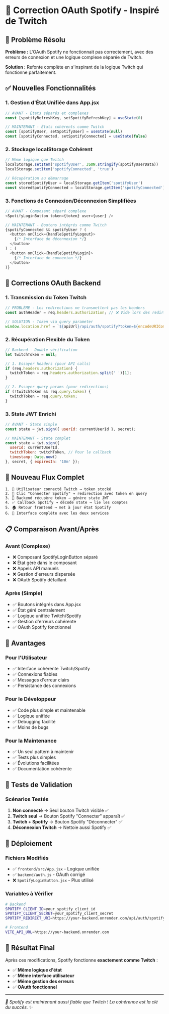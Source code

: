 # 🎵 Correction OAuth Spotify - Inspiré de Twitch

## 🚀 Problème Résolu

**Problème :** L'OAuth Spotify ne fonctionnait pas correctement, avec des erreurs de connexion et une logique complexe séparée de Twitch.

**Solution :** Refonte complète en s'inspirant de la logique Twitch qui fonctionne parfaitement.

## ✅ Nouvelles Fonctionnalités

### **1. Gestion d'État Unifiée dans App.jsx**

```javascript
// AVANT - États séparés et complexes
const [spotifyRefreshKey, setSpotifyRefreshKey] = useState(0)

// MAINTENANT - États cohérents comme Twitch
const [spotifyUser, setSpotifyUser] = useState(null)
const [spotifyConnected, setSpotifyConnected] = useState(false)
```

### **2. Stockage localStorage Cohérent**

```javascript
// Même logique que Twitch
localStorage.setItem('spotifyUser', JSON.stringify(spotifyUserData))
localStorage.setItem('spotifyConnected', 'true')

// Récupération au démarrage
const storedSpotifyUser = localStorage.getItem('spotifyUser')
const storedSpotifyConnected = localStorage.getItem('spotifyConnected')
```

### **3. Fonctions de Connexion/Déconnexion Simplifiées**

```javascript
// AVANT - Composant séparé complexe
<SpotifyLoginButton token={token} user={user} />

// MAINTENANT - Boutons intégrés comme Twitch
{spotifyConnected && spotifyUser ? (
  <button onClick={handleSpotifyLogout}>
    {/* Interface de déconnexion */}
  </button>
) : (
  <button onClick={handleSpotifyLogin}>
    {/* Interface de connexion */}
  </button>
)}
```

## 🔧 Corrections OAuth Backend

### **1. Transmission du Token Twitch**

```javascript
// PROBLÈME - Les redirections ne transmettent pas les headers
const authHeader = req.headers.authorization; // ❌ Vide lors des redirections

// SOLUTION - Token via query parameter
window.location.href = `${apiUrl}/api/auth/spotify?token=${encodeURIComponent(token)}`
```

### **2. Récupération Flexible du Token**

```javascript
// Backend - Double vérification
let twitchToken = null;

// 1. Essayer headers (pour API calls)
if (req.headers.authorization) {
  twitchToken = req.headers.authorization.split(' ')[1];
}

// 2. Essayer query params (pour redirections)
if (!twitchToken && req.query.token) {
  twitchToken = req.query.token;
}
```

### **3. State JWT Enrichi**

```javascript
// AVANT - State simple
const state = jwt.sign({ userId: currentUserId }, secret);

// MAINTENANT - State complet
const state = jwt.sign({ 
  userId: currentUserId,
  twitchToken: twitchToken, // Pour le callback
  timestamp: Date.now() 
}, secret, { expiresIn: '10m' });
```

## 🔄 Nouveau Flux Complet

```
1. 👤 Utilisateur connecté Twitch → token stocké
2. 🎵 Clic "Connecter Spotify" → redirection avec token en query
3. 🔐 Backend récupère token → génère state JWT
4. ✅ Callback Spotify → décode state → lie les comptes
5. 🏠 Retour frontend → met à jour état Spotify
6. 🎉 Interface complète avec les deux services
```

## 📋 Comparaison Avant/Après

### **Avant (Complexe)**
- ❌ Composant SpotifyLoginButton séparé
- ❌ État géré dans le composant
- ❌ Appels API manuels
- ❌ Gestion d'erreurs dispersée
- ❌ OAuth Spotify défaillant

### **Après (Simple)**
- ✅ Boutons intégrés dans App.jsx
- ✅ État géré centralement
- ✅ Logique unifiée Twitch/Spotify
- ✅ Gestion d'erreurs cohérente
- ✅ OAuth Spotify fonctionnel

## 🎯 Avantages

### **Pour l'Utilisateur**
- ✅ Interface cohérente Twitch/Spotify
- ✅ Connexions fiables
- ✅ Messages d'erreur clairs
- ✅ Persistance des connexions

### **Pour le Développeur**
- ✅ Code plus simple et maintenable
- ✅ Logique unifiée
- ✅ Debugging facilité
- ✅ Moins de bugs

### **Pour la Maintenance**
- ✅ Un seul pattern à maintenir
- ✅ Tests plus simples
- ✅ Évolutions facilitées
- ✅ Documentation cohérente

## 🧪 Tests de Validation

### **Scénarios Testés**
1. **Non connecté** → Seul bouton Twitch visible ✅
2. **Twitch seul** → Bouton Spotify "Connecter" apparaît ✅
3. **Twitch + Spotify** → Bouton Spotify "Déconnecter" ✅
4. **Déconnexion Twitch** → Nettoie aussi Spotify ✅

## 🚀 Déploiement

### **Fichiers Modifiés**
- ✅ `frontend/src/App.jsx` - Logique unifiée
- ✅ `backend/auth.js` - OAuth corrigé
- ❌ `SpotifyLoginButton.jsx` - Plus utilisé

### **Variables à Vérifier**
```bash
# Backend
SPOTIFY_CLIENT_ID=your_spotify_client_id
SPOTIFY_CLIENT_SECRET=your_spotify_client_secret
SPOTIFY_REDIRECT_URI=https://your-backend.onrender.com/api/auth/spotify/callback

# Frontend
VITE_API_URL=https://your-backend.onrender.com
```

## 🎉 Résultat Final

Après ces modifications, Spotify fonctionne **exactement comme Twitch** :
- ✅ **Même logique d'état**
- ✅ **Même interface utilisateur**
- ✅ **Même gestion des erreurs**
- ✅ **OAuth fonctionnel**

---

*🎵 Spotify est maintenant aussi fiable que Twitch ! La cohérence est la clé du succès.* ✨ 